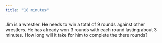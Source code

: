 ```yaml
---
title: "18 minutes"
---
```

Jim is a wrestler. He needs to win a total of 9 rounds against other wrestlers. He has already won 3 rounds with each round lasting about 3 minutes. How long will it take for him to complete the there rounds?

